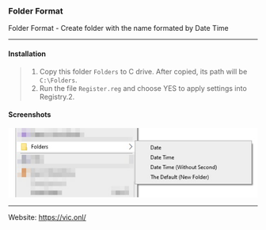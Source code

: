 ### Folder Format ###

Folder Format - Create folder with the name formated by Date Time

---

#### Installation ####

>1. Copy this folder `Folders` to C drive. After copied, its path will be `C:\Folders`.
>2. Run the file `Register.reg` and choose YES to apply settings into Registry.2. 

#### Screenshots ####
![](DEMO.JPG)

---

Website: https://vic.onl/